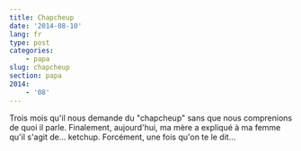 ```yaml
---
title: Chapcheup
date: '2014-08-10'
lang: fr
type: post
categories:
    - papa
slug: chapcheup
section: papa
2014:
    - '08'
---
```


Trois mois qu'il nous demande du "chapcheup" sans que nous comprenions de quoi il parle. Finalement, aujourd'hui, ma mère a expliqué à ma femme qu'il s'agit de... ketchup.
Forcément, une fois qu'on te le dit...
